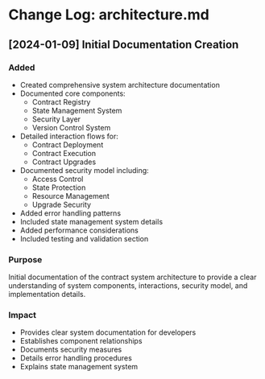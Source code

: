 # Change Log: architecture.md

## [2024-01-09] Initial Documentation Creation

### Added
- Created comprehensive system architecture documentation
- Documented core components:
  * Contract Registry
  * State Management System
  * Security Layer
  * Version Control System
- Detailed interaction flows for:
  * Contract Deployment
  * Contract Execution
  * Contract Upgrades
- Documented security model including:
  * Access Control
  * State Protection
  * Resource Management
  * Upgrade Security
- Added error handling patterns
- Included state management system details
- Added performance considerations
- Included testing and validation section

### Purpose
Initial documentation of the contract system architecture to provide a clear understanding of system components, interactions, security model, and implementation details.

### Impact
- Provides clear system documentation for developers
- Establishes component relationships
- Documents security measures
- Details error handling procedures
- Explains state management system
